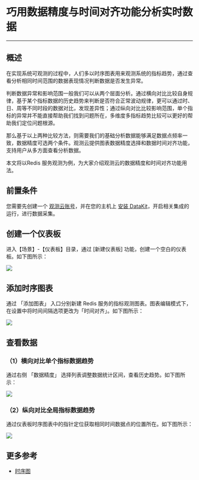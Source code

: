 # 巧用数据精度与时间对齐功能分析实时数据
---

## 概述

在实现系统可观测的过程中，人们多以时序图表用来观测系统的指标趋势，通过查看分析相同时间范围的数据表现情况判断数据是否发生异常。

判断数据异常和影响范围一般我们可以从两个层面分析。通过横向对比比较自身规律，基于某个指标数据的历史趋势来判断是否符合正常波动规律，更可以通过时、日、周等不同时段的数据对比，发现差异性；通过纵向对比比较影响范围，单个指标的异常并不能直接帮助我们找到问题所在，多维度多指标趋势比较可以更好的帮助我们定位问题根源。

那么基于以上两种比较方法，则需要我们的基础分析数据能够满足数据点频率一致，数据精度可选两个条件。观测云提供图表数据精度选择和数据时间对齐功能，支持用户从多方面查看分析数据。

本文将以Redis 服务观测为例，为大家介绍观测云的数据精度和时间对齐功能用法。

## 前置条件

您需要先创建一个 [观测云账号](https://www.guance.com)，并在您的主机上 [安装 DataKit](../../datakit/datakit-install.md)，开启相关集成的运行，进行数据采集。

## 创建一个仪表板

进入【场景】-【仪表板】目录，通过 [新建仪表板] 功能，创建一个空白的仪表板。如下图所示：

![](../img/Redis数据看板.gif)



## 添加时序图表

通过 「添加图表」 入口分别新建 Redis 服务的指标观测图表。图表编辑模式下，在设置中将时间间隔选项更改为「时间对齐」。如下图所示：

![](../img/创建图表.gif)



## 查看数据

### （1）横向对比单个指标数据趋势

通过右侧 「数据精度」 选择列表调整数据统计区间，查看历史趋势。如下图所示：

![](../img/横向对比.gif)

### （2）纵向对比全局指标数据趋势

通过仪表板时序图表中的指针定位获取相同时间数据点的位置所在。如下图所示：

![](../img/纵向对比.gif)

## 更多参考

- [时序图](../../scene/visual-chart/timeseries-chart.md)

